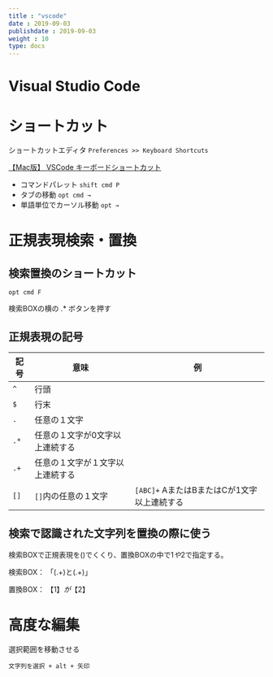 ```yaml
---
title : "vscode"
date : 2019-09-03
publishdate : 2019-09-03
weight : 10
type: docs
---
```


# Visual Studio Code

# ショートカット

ショートカットエディタ `Preferences >> Keyboard Shortcuts`

[【Mac版】 VSCode キーボードショートカット](https://qiita.com/naru0504/items/99495c4482cd158ddca8)

- コマンドパレット `shift cmd P`
- タブの移動 `opt cmd →` 
- 単語単位でカーソル移動 `opt →`





# 正規表現検索・置換

## 検索置換のショートカット

`opt cmd F`

検索BOXの横の .* ボタンを押す

## 正規表現の記号

|記号|意味|例|
|---|---|---|
|`^`|行頭||
|`$`|行末||
|`.`|任意の１文字||
|`.*`|任意の１文字が0文字以上連続する||
|`.+`|任意の１文字が１文字以上連続する||
|`[]`|`[]`内の任意の１文字|`[ABC]+` AまたはBまたはCが1文字以上連続する|



## 検索で認識された文字列を置換の際に使う

検索BOXで正規表現を()でくくり、置換BOXの中で$1や$2で指定する。

検索BOX： 「(.+)と(.+)」

置換BOX： 【$1】が【$2】



# 高度な編集

選択範囲を移動させる


`文字列を選択 + alt + 矢印`
